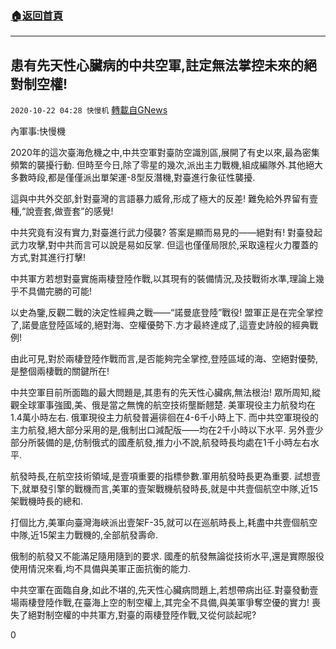###  [:house:返回首頁](https://github.com/ourhimalayas/txt)
---

## 患有先天性心臟病的中共空軍,註定無法掌控未來的絕對制空權!
`2020-10-22 04:28 快慢机` [轉載自GNews](https://gnews.org/zh-hant/439598/)

內軍事:快慢機

2020年的這次臺海危機之中,中共空軍對臺防空識別區,展開了有史以來,最為密集頻繁的襲擾行動.
但時至今日,除了零星的幾次,派出主力戰機,組成編隊外.其他絕大多數時段,都是僅僅派出單架運-8型反潛機,對臺進行象征性襲擾.

這與中共外交部,針對臺灣的言語暴力威脅,形成了極大的反差!
難免給外界留有壹種,“說壹套,做壹套”的感覺!

中共究竟有沒有實力,對臺進行武力侵襲?
答案是顯而易見的——絕對有!
對臺發起武力攻擊,對中共而言可以說是易如反掌.
但這也僅僅局限於,采取遠程火力覆蓋的方式,對其進行打擊!

中共軍方若想對臺實施兩棲登陸作戰,以其現有的裝備情況,及技戰術水準,理論上幾乎不具備完勝的可能!

以史為鑒,反觀二戰的決定性經典之戰——“諾曼底登陸”戰役!
盟軍正是在完全掌控了,諾曼底登陸區域的,絕對海、空權優勢下.方才最終達成了,這壹史詩般的經典戰例!

由此可見,對於兩棲登陸作戰而言,是否能夠完全掌控,登陸區域的海、空絕對優勢,是整個兩棲戰的關鍵所在!

中共空軍目前所面臨的最大問題是,其患有的先天性心臟病,無法根治!
眾所周知,縱觀全球軍事強國,美、俄是當之無愧的航空技術壟斷翹楚.
美軍現役主力航發均在1.4萬小時左右.
俄軍現役主力航發普遍徘徊在4-6千小時上下.
而中共空軍現役的主力航發,絕大部分采用的是,俄制出口減配版——均在2千小時以下水平.
另外壹少部分所裝備的是,仿制俄式的國產航發,推力小不說,航發時長均處在1千小時左右水平.

航發時長,在航空技術領域,是壹項重要的指標參數.軍用航發時長更為重要.
試想壹下,就單發引擎的戰機而言,美軍的壹架戰機航發時長,就是中共壹個航空中隊,近15架戰機時長的總和.

打個比方,美軍向臺灣海峽派出壹架F-35,就可以在巡航時長上,耗盡中共壹個航空中隊,近15架主力戰機的,全部航發壽命.

俄制的航發又不能滿足隨用隨到的要求.
國產的航發無論從技術水平,還是實際服役使用情況來看,均不具備與美軍正面抗衡的能力.

中共空軍在面臨自身,如此不堪的,先天性心臟病問題上,若想帶病出征.對臺發動壹場兩棲登陸作戰,在臺海上空的制空權上,其完全不具備,與美軍爭奪空優的實力!
喪失了絕對制空權的中共軍方,對臺的兩棲登陸作戰,又從何談起呢?

0
